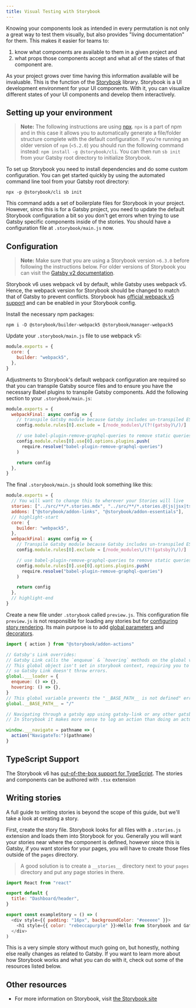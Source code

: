 ```yaml
---
title: Visual Testing with Storybook
---
```


Knowing your components look as intended in every permutation is not only a great way to test them visually, but also provides "living documentation" for them. This makes it easier for teams to:

1. know what components are available to them in a given project and
2. what props those components accept and what all of the states of that component are.

As your project grows over time having this information available will be invaluable. This is the function of the [Storybook](https://storybook.js.org/) library. Storybook is a UI development environment for your UI components. With it, you can visualize different states of your UI components and develop them interactively.

## Setting up your environment

> **Note:** The following instructions are using [npx](https://www.npmjs.com/package/npx). `npx` is a part of npm and in this case it allows you to automatically generate a file/folder structure complete with the default configuration. If you're running an older version of `npm` (`<5.2.0`) you should run the following command instead: `npm install -g @storybook/cli`. You can then run `sb init` from your Gatsby root directory to initialize Storybook.

To set up Storybook you need to install dependencies and do some custom configuration. You can get started quickly by using the automated command line tool from your Gatsby root directory:

```shell
npx -p @storybook/cli sb init
```

This command adds a set of boilerplate files for Storybook in your project. However, since this is for a Gatsby project, you need to update the default Storybook configuration a bit so you don't get errors when trying to use Gatsby specific components inside of the stories. You should have a configuration file at `.storybook/main.js` now.

## Configuration

> **Note:** Make sure that you are using a Storybook version `>6.3.0` before following the instructions below. For older versions of Storybook you can visit the [Gatsby v2 documentation](https://v2.gatsbyjs.com/docs/how-to/testing/visual-testing-with-storybook/).

Storybook v6 uses webpack v4 by default, while Gatsby uses webpack v5. Hence, the webpack version for Storybook should be changed to match that of Gatsby to prevent conflicts. Storybook has [official webpack v5 support](https://storybook.js.org/blog/storybook-for-webpack-5/) and can be enabled in your Storybook config.

Install the necessary npm packages:

```shell
npm i -D @storybook/builder-webpack5 @storybook/manager-webpack5
```

Update your `.storybook/main.js` file to use webpack v5:

```js:title=.storybook/main.js
module.exports = {
  core: {
    builder: "webpack5",
  },
}
```

Adjustments to Storybook's default webpack configuration are required so that you can transpile Gatsby source files and to ensure you have the necessary Babel plugins to transpile Gatsby components. Add the following section to your `.storybook/main.js`:

```js:title=.storybook/main.js
module.exports = {
  webpackFinal: async config => {
    // transpile Gatsby module because Gatsby includes un-transpiled ES6 code.
    config.module.rules[0].exclude = [/node_modules\/(?!(gatsby)\/)/]

    // use babel-plugin-remove-graphql-queries to remove static queries from components when rendering in storybook
    config.module.rules[0].use[0].options.plugins.push(
      require.resolve("babel-plugin-remove-graphql-queries")
    )

    return config
  },
}
```

The final `.storybook/main.js` should look something like this:

```js:title=.storybook/main.js
module.exports = {
  // You will want to change this to wherever your Stories will live
  stories: ["../src/**/*.stories.mdx", "../src/**/*.stories.@(js|jsx|ts|tsx)"],
  addons: ["@storybook/addon-links", "@storybook/addon-essentials"],
  // highlight-start
  core: {
    builder: "webpack5",
  },
  webpackFinal: async config => {
    // Transpile Gatsby module because Gatsby includes un-transpiled ES6 code.
    config.module.rules[0].exclude = [/node_modules\/(?!(gatsby)\/)/]

    // use babel-plugin-remove-graphql-queries to remove static queries from components when rendering in storybook
    config.module.rules[0].use[0].options.plugins.push(
      require.resolve("babel-plugin-remove-graphql-queries")
    )

    return config
  },
  // highlight-end
}
```

Create a new file under `.storybook` called `preview.js`. This configuration file `preview.js` is not responsible for loading any stories but for [configuring story rendering](https://storybook.js.org/docs/react/configure/overview#configure-story-rendering). Its main purpose is to add [global parameters](https://storybook.js.org/docs/react/writing-stories/parameters#global-parameters) and [decorators](https://storybook.js.org/docs/react/writing-stories/decorators).

```js:title=.storybook/preview.js
import { action } from "@storybook/addon-actions"

// Gatsby's Link overrides:
// Gatsby Link calls the `enqueue` & `hovering` methods on the global variable ___loader.
// This global object isn't set in storybook context, requiring you to override it to empty functions (no-op),
// so Gatsby Link doesn't throw errors.
global.___loader = {
  enqueue: () => {},
  hovering: () => {},
}
// This global variable prevents the "__BASE_PATH__ is not defined" error inside Storybook.
global.__BASE_PATH__ = "/"

// Navigating through a gatsby app using gatsby-link or any other gatsby component will use the `___navigate` method.
// In Storybook it makes more sense to log an action than doing an actual navigate. Checkout the actions addon docs for more info: https://github.com/storybookjs/storybook/tree/master/addons/actions

window.___navigate = pathname => {
  action("NavigateTo:")(pathname)
}
```

## TypeScript Support

The Storybook v6 has [out-of-the-box support for TypeScript](https://storybook.js.org/docs/react/configure/typescript). The stories and components can be authored with `.tsx` extension

## Writing stories

A full guide to writing stories is beyond the scope of this guide, but we'll take a look at creating a story.

First, create the story file. Storybook looks for all files with a `.stories.js` extension and loads them into Storybook for you. Generally you will want your stories near where the component is defined, however since this is Gatsby, if you want stories for your pages, you will have to create those files outside of the `pages` directory.

> A good solution is to create a `__stories__` directory next to your `pages` directory and put any page stories in there.

```jsx:title=src/components/example.stories.js
import React from "react"

export default {
  title: "Dashboard/header",
}

export const exampleStory = () => (
  <div style={{ padding: "16px", backgroundColor: "#eeeeee" }}>
    <h1 style={{ color: "rebeccapurple" }}>Hello from Storybook and Gatsby!</h1>
  </div>
)
```

This is a very simple story without much going on, but honestly, nothing else really changes as related to Gatsby. If you want to learn more about how Storybook works and what you can do with it, check out some of the resources listed below.

## Other resources

- For more information on Storybook, visit [the Storybook site](https://storybook.js.org/)
